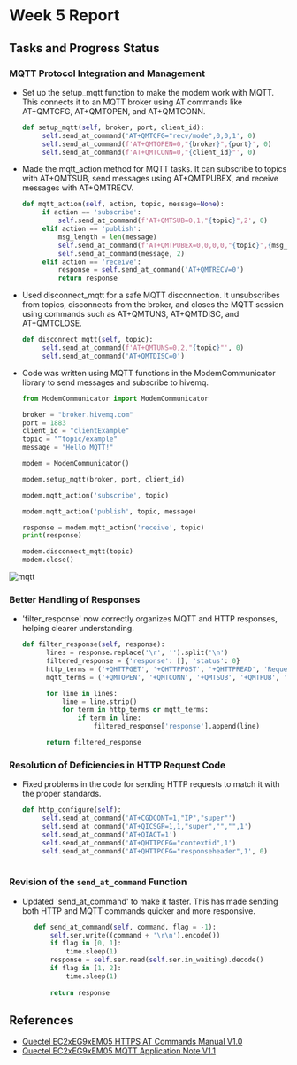 # Week 5 Report

## Tasks and Progress Status

### MQTT Protocol Integration and Management
- Set up the setup_mqtt function to make the modem work with MQTT. This connects it to an MQTT broker using AT commands like AT+QMTCFG, AT+QMTOPEN, and AT+QMTCONN.

   ```python
   def setup_mqtt(self, broker, port, client_id):
        self.send_at_command('AT+QMTCFG="recv/mode",0,0,1', 0) 
        self.send_at_command(f'AT+QMTOPEN=0,"{broker}",{port}', 0) 
        self.send_at_command(f'AT+QMTCONN=0,"{client_id}"', 0) 
 
- Made the mqtt_action method for MQTT tasks. It can subscribe to topics with AT+QMTSUB, send messages using AT+QMTPUBEX, and receive messages with AT+QMTRECV.

   ```python
   def mqtt_action(self, action, topic, message=None):
        if action == 'subscribe':
            self.send_at_command(f'AT+QMTSUB=0,1,"{topic}",2', 0) 
        elif action == 'publish':
            msg_length = len(message)
            self.send_at_command(f'AT+QMTPUBEX=0,0,0,0,"{topic}",{msg_length}', 0) 
            self.send_at_command(message, 2) 
        elif action == 'receive':
            response = self.send_at_command('AT+QMTRECV=0') 
            return response


- Used disconnect_mqtt for a safe MQTT disconnection. It unsubscribes from topics, disconnects from the broker, and closes the MQTT session using commands such as AT+QMTUNS, AT+QMTDISC, and AT+QMTCLOSE.

   ```python
   def disconnect_mqtt(self, topic):
        self.send_at_command(f'AT+QMTUNS=0,2,"{topic}"', 0) 
        self.send_at_command('AT+QMTDISC=0')  


- Code was written using MQTT functions in the ModemCommunicator library to send messages and subscribe to hivemq.

   ```python
   from ModemCommunicator import ModemCommunicator

   broker = "broker.hivemq.com"
   port = 1883
   client_id = "clientExample"
   topic = "“topic/example"
   message = "Hello MQTT!"
   
   modem = ModemCommunicator()
   
   modem.setup_mqtt(broker, port, client_id)
   
   modem.mqtt_action('subscribe', topic)
   
   modem.mqtt_action('publish', topic, message)
   
   response = modem.mqtt_action('receive', topic)
   print(response)
   
   modem.disconnect_mqtt(topic)
   modem.close() 

![mqtt](https://github.com/resulozdemir/PythonCellularAutomation/assets/102479969/99f5830a-403e-449d-8cb9-4a6bf02c4508)


### Better Handling of Responses
- 'filter_response' now correctly organizes MQTT and HTTP responses, helping clearer understanding.

  ```python
  def filter_response(self, response):
        lines = response.replace('\r', '').split('\n')
        filtered_response = {'response': [], 'status': 0}
        http_terms = ('+QHTTPGET', '+QHTTPPOST', '+QHTTPREAD', 'Request successful', 'OK', 'CONNECT')
        mqtt_terms = ('+QMTOPEN', '+QMTCONN', '+QMTSUB', '+QMTPUB', '+QMTRECV', '+QMTUNS', '+QMTDISC', '+QMTCLOSE')

        for line in lines:
            line = line.strip()
            for term in http_terms or mqtt_terms:
                if term in line:
                    filtered_response['response'].append(line)

        return filtered_response

### Resolution of Deficiencies in HTTP Request Code
- Fixed problems in the code for sending HTTP requests to match it with the proper standards.

   ```python
   def http_configure(self):
        self.send_at_command('AT+CGDCONT=1,"IP","super"')
        self.send_at_command('AT+QICSGP=1,1,"super","","",1')
        self.send_at_command('AT+QIACT=1')
        self.send_at_command('AT+QHTTPCFG="contextid",1')
        self.send_at_command('AT+QHTTPCFG="responseheader",1', 0)       
    

### Revision of the `send_at_command` Function
- Updated 'send_at_command' to make it faster. This has made sending both HTTP and MQTT commands quicker and more responsive.

  ```python
     def send_at_command(self, command, flag = -1): 
         self.ser.write((command + '\r\n').encode())
         if flag in [0, 1]:
             time.sleep(1) 
         response = self.ser.read(self.ser.in_waiting).decode() 
         if flag in [1, 2]:
             time.sleep(1)
 
         return response

## References
- [Quectel EC2xEG9xEM05 HTTPS AT Commands Manual V1.0](https://sixfab.com/wp-content/uploads/2018/09/Quectel_EC2xEG9xEM05_HTTPS_AT_Commands_Manual_V1.0.pdf)
- [Quectel EC2xEG9xEM05 MQTT Application Note V1.1](https://sixfab.com/wp-content/uploads/2020/08/Quectel_EC2xEG9xEM05_MQTT_Application_Note_V1.1.pdf)

